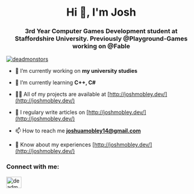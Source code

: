 <h1 align="center">Hi 👋, I'm Josh</h1>
<h3 align="center">3rd Year Computer Games Development student at Staffordshire University. Previously @Playground-Games working on @Fable</h3>

<p align="left"> <a href="https://twitter.com/deadmonstors" target="blank"><img src="https://img.shields.io/twitter/follow/deadmonstors?logo=twitter&style=for-the-badge" alt="deadmonstors" /></a> </p>

- 🔭 I’m currently working on **my university studies**

- 🌱 I’m currently learning **C++, C#**

- 👨‍💻 All of my projects are available at [http://joshmobley.dev/](http://joshmobley.dev/)

- 📝 I regulary write articles on [http://joshmobley.dev/](http://joshmobley.dev/)

- 📫 How to reach me **joshuamobley14@gmail.com**

- 📄 Know about my experiences [http://joshmobley.dev/](http://joshmobley.dev/)

<h3 align="left">Connect with me:</h3>
<p align="left">
<a href="https://twitter.com/deadmonstors" target="blank"><img align="center" src="https://cdn.jsdelivr.net/npm/simple-icons@3.0.1/icons/twitter.svg" alt="deadmonstors" height="30" width="40" /></a>
</p>
